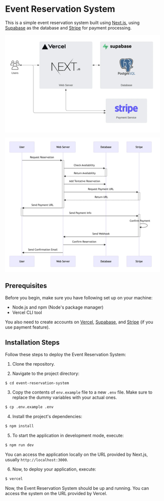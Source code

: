 # Event Reservation System

This is a simple event reservation system built using [Next.js](https://nextjs.org/), using [Supabase](https://supabase.io/) as the database and [Stripe](https://stripe.com/) for payment processing.

![Diagram](docs/diagram.webp)

![Sequence](docs/sequence.webp)

## Prerequisites

Before you begin, make sure you have following set up on your machine:

- Node.js and npm (Node's package manager)
- Vercel CLI tool

You also need to create accounts on [Vercel](https://vercel.com/), [Supabase](https://supabase.io/), and [Stripe](https://stripe.com/) (if you use payment feature).

## Installation Steps

Follow these steps to deploy the Event Reservation System:

1. Clone the repository.

2. Navigate to the project directory:

```bash
$ cd event-reservation-system
```

3. Copy the contents of `env.example` file to a new `.env` file. Make sure to replace the dummy variables with your actual ones.

```bash
$ cp .env.example .env
```

4. Install the project's dependencies:

```bash
$ npm install
```

5. To start the application in development mode, execute:

```bash
$ npm run dev
```

You can access the application locally on the URL provided by Next.js, usually `http://localhost:3000`.

6. Now, to deploy your application, execute:

```bash
$ vercel
```

Now, the Event Reservation System should be up and running. You can access the system on the URL provided by Vercel.
